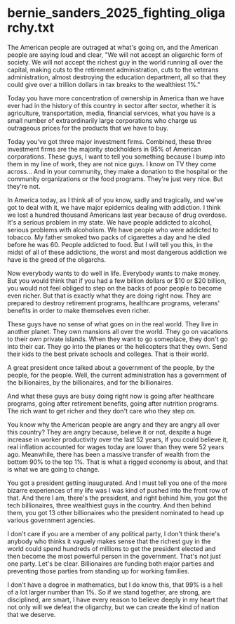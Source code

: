 # bernie_sanders_2025_fighting_oligarchy.txt

The American people are outraged at what's going on, and the American people are saying loud and clear, "We will not accept an oligarchic form of society. We will not accept the richest guy in the world running all over the capital, making cuts to the retirement administration, cuts to the veterans administration, almost destroying the education department, all so that they could give over a trillion dollars in tax breaks to the wealthiest 1%."

Today you have more concentration of ownership in America than we have ever had in the history of this country in sector after sector, whether it is agriculture, transportation, media, financial services, what you have is a small number of extraordinarily large corporations who charge us outrageous prices for the products that we have to buy.

Today you've got three major investment firms. Combined, these three investment firms are the majority stockholders in 95% of American corporations. These guys, I want to tell you something because I bump into them in my line of work, they are not nice guys. I know on TV they come across... And in your community, they make a donation to the hospital or the community organizations or the food programs. They're just very nice. But they're not.

In America today, as I think all of you know, sadly and tragically, and we've got to deal with it, we have major epidemics dealing with addiction. I think we lost a hundred thousand Americans last year because of drug overdose. It's a serious problem in my state. We have people addicted to alcohol, serious problems with alcoholism. We have people who were addicted to tobacco. My father smoked two packs of cigarettes a day and he died before he was 60. People addicted to food. But I will tell you this, in the midst of all of these addictions, the worst and most dangerous addiction we have is the greed of the oligarchs.

Now everybody wants to do well in life. Everybody wants to make money. But you would think that if you had a few billion dollars or $10 or $20 billion, you would not feel obliged to step on the backs of poor people to become even richer. But that is exactly what they are doing right now. They are prepared to destroy retirement programs, healthcare programs, veterans' benefits in order to make themselves even richer.

These guys have no sense of what goes on in the real world. They live in another planet. They own mansions all over the world. They go on vacations to their own private islands. When they want to go someplace, they don't go into their car. They go into the planes or the helicopters that they own. Send their kids to the best private schools and colleges. That is their world.

A great president once talked about a government of the people, by the people, for the people. Well, the current administration has a government of the billionaires, by the billionaires, and for the billionaires.

And what these guys are busy doing right now is going after healthcare programs, going after retirement benefits, going after nutrition programs. The rich want to get richer and they don't care who they step on.

You know why the American people are angry and they are angry all over this country? They are angry because, believe it or not, despite a huge increase in worker productivity over the last 52 years, if you could believe it, real inflation accounted for wages today are lower than they were 52 years ago. Meanwhile, there has been a massive transfer of wealth from the bottom 90% to the top 1%. That is what a rigged economy is about, and that is what we are going to change.

You got a president getting inaugurated. And I must tell you one of the more bizarre experiences of my life was I was kind of pushed into the front row of that. And there I am, there's the president, and right behind him, you got the tech billionaires, three wealthiest guys in the country. And then behind them, you got 13 other billionaires who the president nominated to head up various government agencies.

I don't care if you are a member of any political party, I don't think there's anybody who thinks it vaguely makes sense that the richest guy in the world could spend hundreds of millions to get the president elected and then become the most powerful person in the government. That's not just one party. Let's be clear. Billionaires are funding both major parties and preventing those parties from standing up for working families.

I don't have a degree in mathematics, but I do know this, that 99% is a hell of a lot larger number than 1%. So if we stand together, are strong, are disciplined, are smart, I have every reason to believe deeply in my heart that not only will we defeat the oligarchy, but we can create the kind of nation that we deserve.